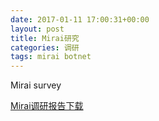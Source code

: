 ```yaml
---
date: 2017-01-11 17:00:31+00:00
layout: post
title: Mirai研究
categories: 调研
tags: mirai botnet
---
```


Mirai survey




[Mirai调研报告下载](/media/download/mirai-survey.docx)
